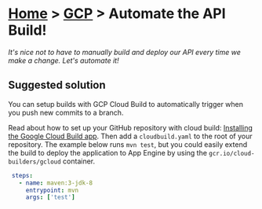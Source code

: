 [Home](../) > [GCP](index) > Automate the API Build!
==========================================================
_It's nice not to have to manually build and deploy our API every time we make a change. Let's automate it!_

Suggested solution
------------------
You can setup builds with GCP Cloud Build to automatically trigger when you push new commits to a branch. 

Read about how to set up your GitHub repository with cloud build: [Installing the Google Cloud Build app](https://cloud.google.com/cloud-build/docs/run-builds-on-github#installing_the_google_cloud_build_app).
Then add a `cloudbuild.yaml` to the root of your repository. The example below runs `mvn test`, but you could easily extend the build to deploy the application to App Engine by using the `gcr.io/cloud-builders/gcloud` container. 

```yaml
 steps:
   - name: maven:3-jdk-8
     entrypoint: mvn
     args: ['test']
```
